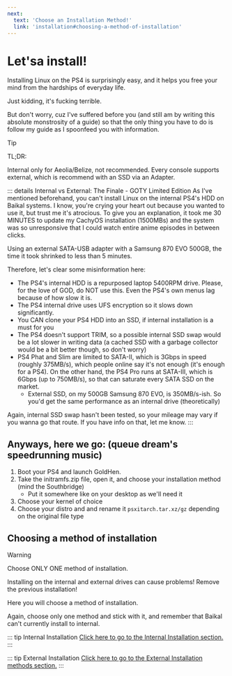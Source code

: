 ```yaml
---
next:
  text: 'Choose an Installation Method!'
  link: 'installation#choosing-a-method-of-installation'
---
```



# Let'sa install!
Installing Linux on the PS4 is surprisingly easy, and it helps you free your mind from the hardships of everyday life.

Just kidding, it's fucking terrible.

But don't worry, cuz I've suffered before you (and still am by writing this absolute monstrosity of a guide) so that the only thing you have to do is follow my guide as I spoonfeed you with information.

> [!TIP]
> TL;DR:
> 
> Internal only for Aeolia/Belize, not recommended.
> Every console supports external, which is recommend with an SSD via an Adapter.

::: details Internal vs External: The Finale - GOTY Limited Edition
As I've mentioned beforehand, you can't install Linux on the internal PS4's HDD on Baikal systems. I know, you're crying your heart out because you wanted to use it, but trust me it's atrocious.
To give you an explanation, it took me 30 MINUTES to update my CachyOS installation (1500MBs) and the system was so unresponsive that I could watch entire anime episodes in between clicks.

Using an external SATA-USB adapter with a Samsung 870 EVO 500GB, the time it took shrinked to less than 5 minutes.

Therefore, let's clear some misinformation here:
- The PS4's internal HDD is a repurposed laptop 5400RPM drive. Please, for the love of GOD, do NOT use this. Even the PS4's own menus lag because of how slow it is.
- The PS4 internal drive uses UFS encryption so it slows down significantly.
- You CAN clone your PS4 HDD into an SSD, if internal installation is a must for you
- The PS4 doesn't support TRIM, so a possible internal SSD swap would be a lot slower in writing data (a cached SSD with a garbage collector would be a bit better though, so don't worry)
- PS4 Phat and Slim are limited to SATA-II, which is 3Gbps in speed (roughly 375MB/s), which people online say it's not enough (it's enough for a PS4). On the other hand, the PS4 Pro runs at SATA-III, which is 6Gbps (up to 750MB/s), so that can saturate every SATA SSD on the market.
	- External SSD, on my 500GB Samsung 870 EVO, is 350MB/s-ish. So you'd get the same performance as an internal drive (theoretically)

Again, internal SSD swap hasn't been tested, so your mileage may vary if you wanna go that route. If you have info on that, let me know.
:::
## Anyways, here we go: (queue dream's speedrunning music)
1. Boot your PS4 and launch GoldHen.
2. Take the initramfs.zip file, open it, and choose your installation method (mind the Southbridge)
	- Put it somewhere like on your desktop as we'll need it
3. Choose your kernel of choice
4. Choose your distro and and rename it `psxitarch.tar.xz/gz` depending on the original file type

## Choosing a method of installation 
> [!WARNING]
> Choose ONLY ONE method of installation.
> 
> Installing on the internal and external drives can cause problems! Remove the previous installation!

Here you will choose a method of installation.

Again, choose only one method and stick with it, and remember that Baikal can't currently install to internal.

::: tip Internal Installation
[Click here to go to the Internal Installation section.](internal-installation)
:::

::: tip External Installation
[Click here to go to the External Installation methods section.](external-installation)
:::
